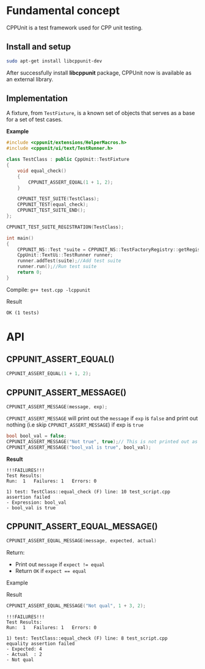 # Fundamental concept 

CPPUnit is a test framework used for CPP unit testing.

## Install and setup

```sh
sudo apt-get install libcppunit-dev
```
After successfully install **libcppunit** package, CPPUnit now is available as an external library.

## Implementation

A fixture, from ``TestFixture``, is a known set of objects that serves as a base for a set of test cases.

**Example**

```cpp
#include <cppunit/extensions/HelperMacros.h>
#include <cppunit/ui/text/TestRunner.h>

class TestClass : public CppUnit::TestFixture
{
	void equal_check()
	{
		CPPUNIT_ASSERT_EQUAL(1 + 1, 2);
	}

	CPPUNIT_TEST_SUITE(TestClass);
	CPPUNIT_TEST(equal_check);
	CPPUNIT_TEST_SUITE_END();
};

CPPUNIT_TEST_SUITE_REGISTRATION(TestClass);

int main()
{
	CPPUNIT_NS::Test *suite = CPPUNIT_NS::TestFactoryRegistry::getRegistry().makeTest();//Get the top level suite from the registry
	CppUnit::TextUi::TestRunner runner;
	runner.addTest(suite);//Add test suite
	runner.run();//Run test suite
	return 0;
}
```

Compile: ``g++ test.cpp -lcppunit``

Result

```
OK (1 tests)
```

# API

## CPPUNIT_ASSERT_EQUAL()

```cpp
CPPUNIT_ASSERT_EQUAL(1 + 1, 2);
```
## CPPUNIT_ASSERT_MESSAGE()

```cpp
CPPUNIT_ASSERT_MESSAGE(message, exp);
```

``CPPUNIT_ASSERT_MESSAGE`` will print out the ``message`` if ``exp`` is ``false`` and print out nothing (i.e skip ``CPPUNIT_ASSERT_MESSAGE``) if exp is ``true``

```cpp
bool bool_val = false;
CPPUNIT_ASSERT_MESSAGE("Not true", true);// This is not printed out as the param is true
CPPUNIT_ASSERT_MESSAGE("bool_val is true", bool_val);
```

**Result**

```
!!!FAILURES!!!
Test Results:
Run:  1   Failures: 1   Errors: 0

1) test: TestClass::equal_check (F) line: 10 test_script.cpp
assertion failed
- Expression: bool_val
- bool_val is true
```
## CPPUNIT_ASSERT_EQUAL_MESSAGE()

```cpp
CPPUNIT_ASSERT_EQUAL_MESSAGE(message, expected, actual)
```
Return:
* Print out ``message`` if ``expect != equal``
* Return ``OK`` if ``expect == equal``

Example


Result

```cpp
CPPUNIT_ASSERT_EQUAL_MESSAGE("Not qual", 1 + 3, 2);
```

```
!!!FAILURES!!!
Test Results:
Run:  1   Failures: 1   Errors: 0

1) test: TestClass::equal_check (F) line: 8 test_script.cpp
equality assertion failed
- Expected: 4
- Actual  : 2
- Not qual
```
